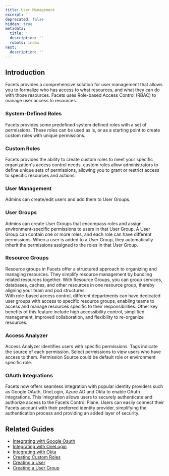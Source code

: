 ```yaml
---
title: User Management
excerpt: ''
deprecated: false
hidden: true
metadata:
  title: ''
  description: ''
  robots: index
next:
  description: ''
---
```

## Introduction

Facets provides a comprehensive solution for user management that allows you to formalize who has access to what resources, and what they can do with those resources. Facets uses Role-based Access Control (RBAC) to manage user access to resources.

### System-Defined Roles

Facets provides some predefined system defined roles with a set of permissions. These roles can be used as is, or as a starting point to create custom roles with unique permissions.

### Custom Roles

Facets provides the ability to create custom roles to meet your specific organization's access control needs. custom roles allow administrators to define unique sets of permissions, allowing you to grant or restrict access to specific resources and actions.

### User Management

Admins can create/edit users and add them to User Groups.

### User Groups

Admins can create User Groups that encompass roles and assign environment-specific permissions to users in that User Group. A User Group can contain one or more roles, and each role can have different permissions. When a user is added to a User Group, they automatically inherit the permissions assigned to the roles in that User Group.

### Resource Groups

Resource groups in Facets offer a structured approach to organizing and managing resources. They simplify resource management by bundling related resources together. With Resource Groups, you can group services, databases, caches, and other resources in one resource group, thereby aligning your team and pod structures.  
With role-based access control, different departments can have dedicated user groups with access to specific resource groups, enabling teams to access and manage resources specific to their responsibilities. Other key benefits of this feature include high accessibility control, simplified management, improved collaboration, and flexibility to re-organize resources.

### Access Analyzer

Access Analyzer identifies users with specific permissions. Tags indicate the source of each permission. Select permissions to view users who have access to them. Permission Source could be default role or environment specific role.

### OAuth Integrations

Facets now offers seamless integration with popular identity providers such as Google OAuth, OneLogin, Azure AD and Okta to enable OAuth integrations. This integration allows users to securely authenticate and authorize access to the Facets Control Plane. Users can easily connect their Facets account with their preferred identity provider, simplifying the authentication process and providing an added layer of security.

## Related Guides

- [Integrating with Google Oauth](doc:google-oauth-integration-for-user-management)
- [Integrating with OneLogin](doc:integrating-with-onelogin)
- [Integrating with Okta](doc:integrating-with-okta)
- [Creating Custom Roles](doc:custom-roles)
- [Creating a User](doc:creating-a-user)
- [Creating a User Group](doc:creating-a-user-group)
